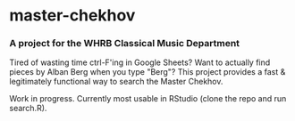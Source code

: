 # master-chekhov

###  A project for the WHRB Classical Music Department

Tired of wasting time ctrl-F'ing in Google Sheets? Want to actually find pieces by Alban Berg when you type "Berg"? This project provides a fast & legitimately functional way to search the Master Chekhov.

Work in progress. Currently most usable in RStudio (clone the repo and run search.R).
